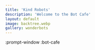 ```yaml
---
title: 'Kind Robots'
description: 'Welcome to the Bot Cafe'
layout: default
image: backtree.webp
gallery: wonderbots
---
```


:prompt-window
:bot-cafe
